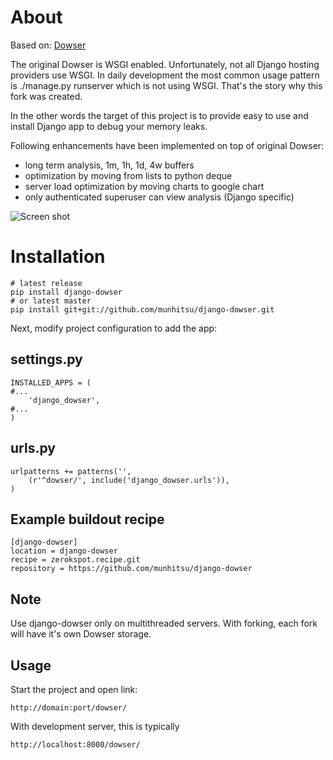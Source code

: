 About
=====
Based on: [Dowser](http://www.aminus.net/wiki/Dowser)

The original Dowser is WSGI enabled. Unfortunately, not all Django hosting providers use WSGI.
In daily development the most common usage pattern is ./manage.py runserver which is not using WSGI.
That's the story why this fork was created.

In the other words the target of this project is to provide easy to use and install Django app to debug your memory leaks.

Following enhancements have been implemented on top of original Dowser:

- long term analysis, 1m, 1h, 1d, 4w buffers
- optimization by moving from lists to python deque
- server load optimization by moving charts to google chart
- only authenticated superuser can view analysis (Django specific)


![Screen shot](https://github.com/munhitsu/django-dowser/raw/master/wiki/screen0.png)



Installation
============
	# latest release
	pip install django-dowser
	# or latest master
	pip install git+git://github.com/munhitsu/django-dowser.git

Next, modify project configuration to add the app:

settings.py
-----------
	INSTALLED_APPS = (
	#...
	    'django_dowser',
	#...
	)

urls.py
-------
	urlpatterns += patterns('',
	    (r'^dowser/', include('django_dowser.urls')),
	)


Example buildout recipe
-----------------------
	[django-dowser]
	location = django-dowser
	recipe = zerokspot.recipe.git
	repository = https://github.com/munhitsu/django-dowser

Note
----
Use django-dowser only on multithreaded servers. With forking, each fork
will have it's own Dowser storage.

Usage
-----
Start the project and open link:

	http://domain:port/dowser/

With development server, this is typically

	http://localhost:8000/dowser/

